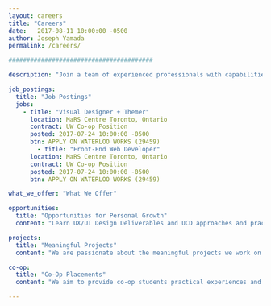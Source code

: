 ```yaml
---
layout: careers
title: "Careers"
date:   2017-08-11 10:00:00 -0500
author: Joseph Yamada
permalink: /careers/

########################################

description: "Join a team of experienced professionals with capabilities that range from UX design, bioinformatics training, international research, online engagement, and application development of online tools for large cancer-related topics and data sets."

job_postings:
  title: "Job Postings"
  jobs:
    - title: "Visual Designer + Themer" 
      location: MaRS Centre Toronto, Ontario
      contract: UW Co-op Position 
      posted: 2017-07-24 10:00:00 -0500
      btn: APPLY ON WATERLOO WORKS (29459)
        - title: "Front-End Web Developer" 
      location: MaRS Centre Toronto, Ontario
      contract: UW Co-op Position 
      posted: 2017-07-24 10:00:00 -0500
      btn: APPLY ON WATERLOO WORKS (29459)

what_we_offer: "What We Offer"

opportunities:
  title: "Opportunities for Personal Growth"
  content: "Learn UX/UI Design Deliverables and UCD approaches and practices.  Learn MERN+J (Mongo, Express, ReactJS/Redux, NodeJS/Koa/ExpressJS, Static - Jekyll), LAMP+D (Linux,Apache, MySQL, PHP, CMS - Drupal); Invision, Slack, Jira, Confluence, GitHub, Docker, Apache Solr."

projects:
  title: "Meaningful Projects"
  content: "We are passionate about the meaningful projects we work on that empower the cancer research community with high-quality tools and websites that engage their target users. An estimated 1 in 2 Canadians will develop cancer in their lifetime, and about 1 in 4 Canadians will die of cancer. We use technologies to assist in understanding the disease that affects us all. "

co-op:
  title: "Co-Op Placements"
  content: "We aim to provide co-op students practical experiences and practices that enable them to become quickly knowledge and useful, delivering real solutions and deliverables that are valued and used within a web-based software engineering approach to deliver quaility UX software results.  He seeks students who perform responsibly and effectively with mentorship and team resources to support learning and growth. "

---
```

